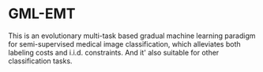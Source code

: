 # GML-EMT
This is an evolutionary multi-task based gradual machine learning paradigm for semi-supervised medical image classification, which alleviates both labeling costs and i.i.d. constraints. And it' also suitable for other classification tasks.
